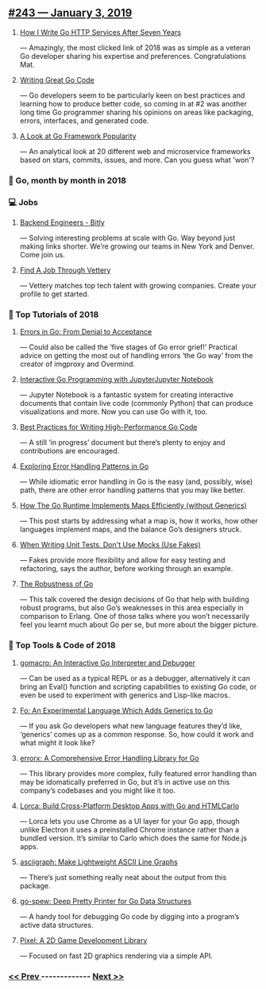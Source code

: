 ## [#243 — January 3, 2019](https://golangweekly.com/issues/243)

1. [How I Write Go HTTP Services After Seven Years](https://golangweekly.com/link/57429/web)

     — Amazingly, the most clicked link of 2018 was as simple as a veteran Go developer sharing his expertise and preferences. Congratulations Mat.
1. [Writing Great Go Code](https://golangweekly.com/link/57430/web)

     — Go developers seem to be particularly keen on best practices and learning how to produce better code, so coming in at #2 was another long time Go programmer sharing his opinions on areas like packaging, errors, interfaces, and generated code.
1. [A Look at Go Framework Popularity](https://golangweekly.com/link/57432/web)

     — An analytical look at 20 different web and microservice frameworks based on stars, commits, issues, and more. Can you guess what 'won'?
### 📅 Go, month by month in 2018

### 💻 Jobs

1. [Backend Engineers - Bitly](https://golangweekly.com/link/57458/web)

     — Solving interesting problems at scale with Go. Way beyond just making links shorter. We’re growing our teams in New York and Denver. Come join us.
1. [Find A Job Through Vettery](https://golangweekly.com/link/57459/web)

     — Vettery matches top tech talent with growing companies. Create your profile to get started.
### 📘 Top Tutorials of 2018

1. [Errors in Go: From Denial to Acceptance](https://golangweekly.com/link/57460/web)

     — Could also be called the ‘five stages of Go error grief!’ Practical advice on getting the most out of handling errors ‘the Go way’ from the creator of imgproxy and Overmind.
1. [Interactive Go Programming with JupyterJupyter Notebook](https://golangweekly.com/link/57461/web)

     — Jupyter Notebook is a fantastic system for creating interactive documents that contain live code (commonly Python) that can produce visualizations and more. Now you can use Go with it, too.
1. [Best Practices for Writing High-Performance Go Code](https://golangweekly.com/link/57465/web)

     — A still ‘in progress’ document but there’s plenty to enjoy and contributions are encouraged.
1. [Exploring Error Handling Patterns in Go](https://golangweekly.com/link/57466/web)

     — While idiomatic error handling in Go is the easy (and, possibly, wise) path, there are other error handling patterns that you may like better.
1. [How The Go Runtime Implements Maps Efficiently (without Generics)](https://golangweekly.com/link/57467/web)

     — This post starts by addressing what a map is, how it works, how other languages implement maps, and the balance Go’s designers struck.
1. [When Writing Unit Tests, Don't Use Mocks (Use Fakes)](https://golangweekly.com/link/57468/web)

     — Fakes provide more flexibility and allow for easy testing and refactoring, says the author, before working through an example.
1. [The Robustness of Go](https://golangweekly.com/link/57469/web)

     — This talk covered the design decisions of Go that help with building robust programs, but also Go’s weaknesses in this area especially in comparison to Erlang. One of those talks where you won’t necessarily feel you learnt much about Go per se, but more about the bigger picture.
### 🔧 Top Tools & Code of 2018

1. [gomacro: An Interactive Go Interpreter and Debugger](https://golangweekly.com/link/57470/web)

     — Can be used as a typical REPL or as a debugger, alternatively it can bring an Eval() function and scripting capabilities to existing Go code, or even be used to experiment with generics and Lisp-like macros.
1. [Fo: An Experimental Language Which Adds Generics to Go](https://golangweekly.com/link/57471/web)

     — If you ask Go developers what new language features they’d like, ‘generics’ comes up as a common response. So, how could it work and what might it look like?
1. [errorx: A Comprehensive Error Handling Library for Go](https://golangweekly.com/link/57473/web)

     — This library provides more complex, fully featured error handling than may be idomatically preferred in Go, but it’s in active use on this company’s codebases and you might like it too.
1. [Lorca: Build Cross-Platform Desktop Apps with Go and HTMLCarlo](https://golangweekly.com/link/57474/web)

     — Lorca lets you use Chrome as a UI layer for your Go app, though unlike Electron it uses a preinstalled Chrome instance rather than a bundled version. It’s similar to Carlo which does the same for Node.js apps.
1. [asciigraph: Make Lightweight ASCII Line Graphs](https://golangweekly.com/link/57476/web)

     — There’s just something really neat about the output from this package.
1. [go-spew: Deep Pretty Printer for Go Data Structures](https://golangweekly.com/link/57477/web)

     — A handy tool for debugging Go code by digging into a program’s active data structures.
1. [Pixel: A 2D Game Development Library](https://golangweekly.com/link/57478/web)

     — Focused on fast 2D graphics rendering via a simple API.

### [ << Prev ](golangweekly-242.md) ------------- [ Next >> ](golangweekly-244.md)
